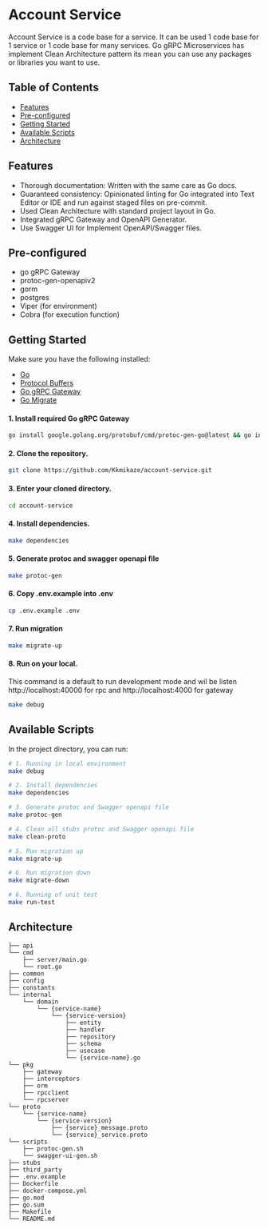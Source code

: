 # Account Service

Account Service is a code base for a service. It can be used 1 code base for 1 service or 1 code base for many services. Go gRPC Microservices has implement Clean Architecture pattern its mean you can use any packages or libraries you want to use.

## Table of Contents
- [Features](#features)
- [Pre-configured](#pre-configured)
- [Getting Started](#getting-started)
- [Available Scripts](#available-scripts)
- [Architecture](#architecture)

## Features
- Thorough documentation: Written with the same care as Go docs.
- Guaranteed consistency: Opinionated linting for Go integrated into Text Editor or IDE and run against staged files on pre-commit.
- Used Clean Architecture with standard project layout in Go.
- Integrated gRPC Gateway and OpenAPI Generator.
- Use Swagger UI for Implement OpenAPI/Swagger files.


## Pre-configured
- go gRPC Gateway
- protoc-gen-openapiv2
- gorm
- postgres
- Viper (for environment)
- Cobra (for execution function)

## Getting Started
Make sure you have the following installed:
- [Go](https://go.dev/doc/install)
- [Protocol Buffers](https://grpc.io/docs/languages/go/quickstart/)
- [Go gRPC Gateway](https://grpc-ecosystem.github.io/grpc-gateway/)
- [Go Migrate](https://github.com/golang-migrate/migrate/blob/master/cmd/migrate/README.md)

#### 1. Install required Go gRPC Gateway

```bash
go install google.golang.org/protobuf/cmd/protoc-gen-go@latest && go install google.golang.org/grpc/cmd/protoc-gen-go-grpc@latest && go install github.com/grpc-ecosystem/grpc-gateway/v2/protoc-gen-grpc-gateway@latest && go install github.com/grpc-ecosystem/grpc-gateway/v2/protoc-gen-openapiv2@lates
```

#### 2. Clone the repository.
```bash
git clone https://github.com/Kkmikaze/account-service.git
```

#### 3. Enter your cloned directory.
```bash
cd account-service
```

#### 4. Install dependencies.
```bash
make dependencies
```

#### 5. Generate protoc and swagger openapi file
```bash
make protoc-gen
```

#### 6. Copy .env.example into .env
```bash
cp .env.example .env
```

#### 7. Run migration
```bash
make migrate-up
```

#### 8. Run on your local.
This command is a default to run development mode and wil be listen http://localhost:40000 for rpc and http://localhost:4000 for gateway
```bash
make debug
```

## Available Scripts
In the project directory, you can run:
```bash
# 1. Running in local environment
make debug

# 2. Install dependencies
make dependencies

# 3. Generate protoc and Swagger openapi file
make protoc-gen

# 4. Clean all stubs protoc and Swagger openapi file
make clean-proto

# 5. Run migration up
make migrate-up

# 6. Run migration down
make migrate-down

# 6. Running of unit test
make run-test

```

## Architecture
```
├── api
└── cmd
    ├── server/main.go
    └── root.go
├── common
├── config
├── constants
└── internal
    └── domain
        └── {service-name}
            └── {service-version}
                ├── entity
                ├── handler
                ├── repository
                ├── schema
                ├── usecase
                └── {service-name}.go
└── pkg
    ├── gateway
    ├── interceptors
    ├── orm
    ├── rpcclient
    └── rpcserver
└── proto
    └── {service-name}
        └── {service-version}
            ├── {service}_message.proto
            └── {service}_service.proto
└── scripts
    ├── protoc-gen.sh
    └── swagger-ui-gen.sh
├── stubs
├── third_party
├── .env.example
├── Dockerfile
├── docker-compose.yml
├── go.mod
├── go.sum
├── Makefile
└── README.md
```
